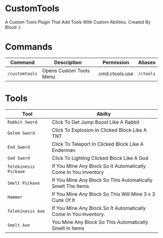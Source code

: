 # CustomTools
A Custom Tools Plugin That Add Tools WIth Custom Abilities. Created By Blood :)
# Commands
Command | Description | Permission | Aliases
--- | --- | --- | ---
`/customtools` | Opens Custom Tools Menu | cmd.ctools.use | `/ctools`
# Tools
Tool | Abilty
--- | ---
`Rabbit Sword` | Click To Get Jump Boost Like A Rabbit
`Golem Sword` | Click To Explosion In Clicked Block Like A TNT
`End Sword` | Click To Teleport In Clicked Block Like A Enderman
`God Sword` | Click To Lighting Clicked Block Like A God
`Telekinesis Pickaxe` | If You Mine Any Block So It Automatically Come In You Inventory
`Smelt Pickaxe` | If You Mine Any Block So This Automatically Smelt The Items
`Hammer` | If You Mine Any Block So This Will Mine 3 x 3 Cunk Of It
`Telekinesis Axe` | If You Mine Any Block So It Automatically Come In You Inventory.
`Smelt Axe` | You Mine Any Block So This Automatically Smelt In Items
